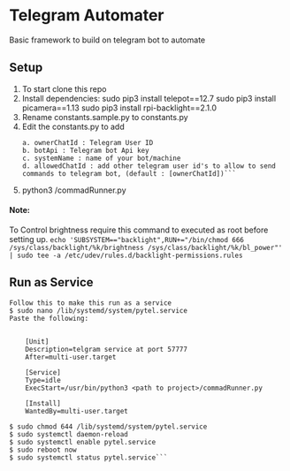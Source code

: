 # Telegram Automater
Basic framework to build on telegram bot to automate

## Setup
1. To start clone this repo
2. Install dependencies:
    sudo pip3 install telepot==12.7
    sudo pip3 install picamera==1.13
    sudo pip3 install rpi-backlight==2.1.0
3. Rename constants.sample.py to constants.py
4. Edit the constants.py to add 
    ```
    a. ownerChatId : Telegram User ID
    b. botApi : Telegram bot Api key
    c. systemName : name of your bot/machine
    d. allowedChatId : add other telegram user id's to allow to send commands to telegram bot, (default : [ownerChatId])```
5. python3 <path to project>/commadRunner.py

#### Note:
To Control brightness require this command to executed as root before setting up.
```echo 'SUBSYSTEM=="backlight",RUN+="/bin/chmod 666 /sys/class/backlight/%k/brightness /sys/class/backlight/%k/bl_power"' | sudo tee -a /etc/udev/rules.d/backlight-permissions.rules```

## Run as Service
```To bot run as a deamon/service:
Follow this to make this run as a service
$ sudo nano /lib/systemd/system/pytel.service
Paste the following:
    
    
    [Unit]
    Description=telgram service at port 57777
    After=multi-user.target

    [Service]
    Type=idle
    ExecStart=/usr/bin/python3 <path to project>/commadRunner.py

    [Install]
    WantedBy=multi-user.target
    
$ sudo chmod 644 /lib/systemd/system/pytel.service
$ sudo systemctl daemon-reload
$ sudo systemctl enable pytel.service
$ sudo reboot now
$ sudo systemctl status pytel.service```

